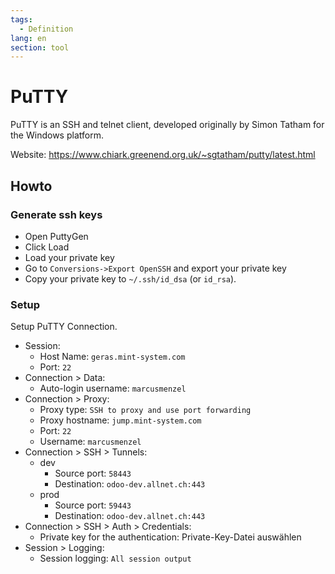 ```yaml
---
tags:
  - Definition
lang: en
section: tool
---
```


# PuTTY

PuTTY is an SSH and telnet client, developed originally by Simon Tatham for the Windows platform.

Website: <https://www.chiark.greenend.org.uk/~sgtatham/putty/latest.html>

## Howto

### Generate ssh keys

- Open PuttyGen
- Click Load
- Load your private key
- Go to `Conversions->Export OpenSSH` and export your private key
- Copy your private key to `~/.ssh/id_dsa` (or `id_rsa`).

### Setup

Setup PuTTY Connection.

- Session:
  - Host Name: `geras.mint-system.com`
  - Port: `22`
- Connection > Data:
  - Auto-login username: `marcusmenzel`
- Connection > Proxy:
  - Proxy type: `SSH to proxy and use port forwarding`
  - Proxy hostname: `jump.mint-system.com`
  - Port: `22`
  - Username: `marcusmenzel`
- Connection > SSH > Tunnels:
  - dev
    - Source port: `58443`
    - Destination: `odoo-dev.allnet.ch:443`
  - prod
    - Source port: `59443`
    - Destination: `odoo-dev.allnet.ch:443`
- Connection > SSH > Auth > Credentials:
  - Private key for the authentication: Private-Key-Datei auswählen
- Session > Logging:
  - Session logging: `All session output`
